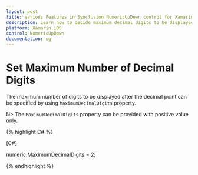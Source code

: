 ```yaml
---
layout: post
title: Various Features in Syncfusion NumericUpDown control for Xamarin.iOS
description: Learn how to decide maximum decimal digits to be displayed, nullable value support, autoreverse, setting range and configuring step value in NumericUpDown
platform: Xamarin.iOS
control: NumericUpDown
documentation: ug
---
```

# Set Maximum Number of Decimal Digits

The maximum number of digits to be displayed after the decimal point can be specified by using `MaximumDecimalDigits` property. 

N> The `MaximumDecimalDigits` property can be provided with positive value only.

{% highlight C# %}

[C#]

numeric.MaximumDecimalDigits = 2;

{% endhighlight %}
